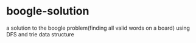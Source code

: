 # boogle-solution
a solution to the boogle problem(finding all valid words on a board) using DFS and trie data structure
